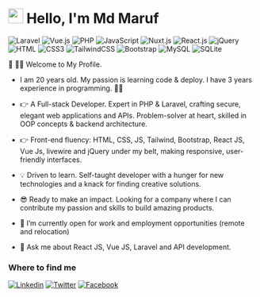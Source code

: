 <h1><img src="https://emojis.slackmojis.com/emojis/images/1531849430/4246/blob-sunglasses.gif?1531849430" width="30"/> Hello, I'm Md Maruf </h1>

![Laravel](https://img.shields.io/badge/Laravel-FF2D20?style=flat-square&logo=laravel&logoColor=white)
![Vue.js](https://img.shields.io/badge/Vue.js-35495E?style=flat-square&logo=vue.js&logoColor=4FC08D)
![PHP](https://img.shields.io/badge/PHP-777BB4?style=flat-square&logo=php&logoColor=white)
![JavaScript](https://img.shields.io/badge/JavaScript-F7DF1E?style=flat-square&logo=javascript&logoColor=black)
![Nuxt.js](https://img.shields.io/badge/Nuxt.js-35495E?style=flat-square&logo=nuxt&logoColor=4FC08D)
![React.js](https://img.shields.io/badge/React.js-0081CB?style=flat-square&logo=react&logoColor=61DAFB)
![jQuery](https://img.shields.io/badge/jQuery-0769AD?style=flat-square&logo=jquery&logoColor=white)
![HTML](https://img.shields.io/badge/HTML5-E34F26?style=flat-square&logo=html5&logoColor=white)
![CSS3](https://img.shields.io/badge/CSS3-1572B6?style=flat-square&logo=css3&logoColor=white)
![TailwindCSS](https://img.shields.io/badge/Tailwind_CSS-38B2AC?style=flat-square&logo=tailwind-css&logoColor=white)
![Bootstrap](https://img.shields.io/badge/Bootstrap-563D7C?style=flat-square&logo=bootstrap&logoColor=white)
![MySQL](https://img.shields.io/badge/MySQL-005C84?style=flat-square&logo=mysql&logoColor=white)
![SQLite](https://img.shields.io/badge/SQLite-07405E?style=flat-square&logo=sqlite&logoColor=white)

👋 👋👋 Welcome to My Profile. 
- I am 20 years old. My passion is learning code & deploy. I have 3 years experience in programming. 👩‍💻
- 👉 A Full-stack Developer. Expert in PHP & Laravel, crafting secure, elegant web applications and APIs. Problem-solver at heart, skilled in OOP concepts & backend architecture.
- 👉 Front-end fluency: HTML, CSS, JS, Tailwind, Bootstrap, React JS, Vue Js, livewire and jQuery under my belt, making responsive, user-friendly interfaces.
- 💡 Driven to learn. Self-taught developer with a hunger for new technologies and a knack for finding creative solutions.
- 😎 Ready to make an impact. Looking for a company where I can contribute my passion and skills to build amazing products.

- 👯 I’m currently open for work and employment opportunities (remote and relocation)
- 💬 Ask me about React JS, Vue JS, Laravel and API development.

### Where to find me

[![Linkedin](https://img.shields.io/badge/LinkedIn-0077B5?style=flat-square&logo=linkedin&logoColor=white)](https://www.linkedin.com/in/web-developer-maruf/) 
[![Twitter](https://img.shields.io/badge/Whatsapp-0aa30a?style=flat-square&logo=whatsapp&logoColor=white)](https://api.whatsapp.com/send?phone=8801746803899)
[![Facebook](https://img.shields.io/badge/Facebook-1877F2?style=flat-square&logo=facebook&logoColor=white)](https://facebook.com/web.developer.maruf)
